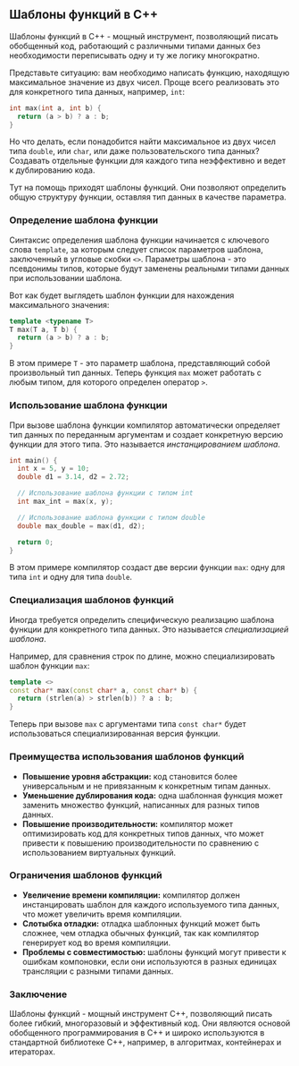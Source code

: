 ## Шаблоны функций в C++

Шаблоны функций в C++ - мощный инструмент, позволяющий писать обобщенный код, работающий с различными типами данных без необходимости переписывать одну и ту же логику многократно. 

Представьте ситуацию: вам необходимо написать функцию, находящую максимальное значение из двух чисел.  Проще всего реализовать это для конкретного типа данных, например, `int`:

```c++
int max(int a, int b) {
  return (a > b) ? a : b;
}
```

Но что делать, если понадобится найти максимальное из двух чисел типа `double`, или `char`, или даже пользовательского типа данных?  Создавать отдельные функции для каждого типа неэффективно и ведет к дублированию кода.

Тут на помощь приходят шаблоны функций. Они позволяют определить общую структуру функции, оставляя тип данных в качестве параметра. 

### Определение шаблона функции

Синтаксис определения шаблона функции начинается с ключевого слова `template`, за которым следует список параметров шаблона, заключенный в угловые скобки `<>`. Параметры шаблона - это псевдонимы типов, которые будут заменены реальными типами данных при использовании шаблона.

Вот как будет выглядеть шаблон функции для нахождения максимального значения:

```c++
template <typename T>
T max(T a, T b) {
  return (a > b) ? a : b;
}
```

В этом примере `T` - это параметр шаблона, представляющий собой произвольный тип данных.  Теперь функция `max` может работать с любым типом, для которого определен оператор `>`.

### Использование шаблона функции

При вызове шаблона функции компилятор автоматически определяет тип данных по переданным аргументам и создает конкретную версию функции для этого типа. Это называется *инстанцированием шаблона*.

```c++
int main() {
  int x = 5, y = 10;
  double d1 = 3.14, d2 = 2.72;

  // Использование шаблона функции с типом int
  int max_int = max(x, y); 

  // Использование шаблона функции с типом double
  double max_double = max(d1, d2); 

  return 0;
}
```

В этом примере компилятор создаст две версии функции `max`: одну для типа `int` и одну для типа `double`.

### Специализация шаблонов функций

Иногда требуется определить специфическую реализацию шаблона функции для конкретного типа данных.  Это называется *специализацией шаблона*.

Например, для сравнения строк по длине, можно специализировать шаблон функции `max`:

```c++
template <>
const char* max(const char* a, const char* b) {
  return (strlen(a) > strlen(b)) ? a : b;
}
```

Теперь при вызове `max` с аргументами типа `const char*` будет использоваться специализированная версия функции.

### Преимущества использования шаблонов функций

* **Повышение уровня абстракции:** код становится более универсальным и не привязанным к конкретным типам данных.
* **Уменьшение дублирования кода:** одна шаблонная функция может заменить множество функций, написанных для разных типов данных.
* **Повышение производительности:** компилятор может оптимизировать код для конкретных типов данных, что может привести к повышению производительности по сравнению с использованием виртуальных функций.

### Ограничения шаблонов функций

* **Увеличение времени компиляции:** компилятор должен инстанцировать шаблон для каждого используемого типа данных, что может увеличить время компиляции.
* **Слотыбка отладки:** отладка шаблонных функций может быть сложнее, чем отладка обычных функций, так как компилятор генерирует код во время компиляции.
* **Проблемы с совместимостью:** шаблоны функций могут привести к ошибкам компоновки, если они используются в разных единицах трансляции с разными типами данных.

### Заключение

Шаблоны функций - мощный инструмент C++, позволяющий писать более гибкий,  многоразовый и эффективный код.  Они являются основой обобщенного программирования в C++ и широко используются в стандартной библиотеке C++, например, в алгоритмах, контейнерах и итераторах.

